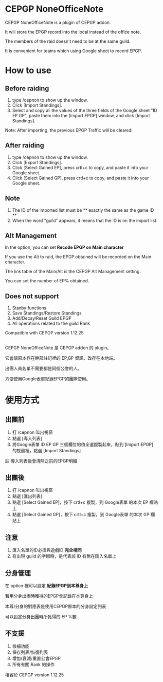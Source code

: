 # CEPGP NoneOfficeNote

CEPGP NoneOfficeNote is a plugin of CEPGP addon.

It will store the EPGP record into the local instead of the office note.

The members of the raid doesn't need to be at the same guild.

It is convenient for teams which using Google sheet to record EPGP.

# How to use
## Before raiding
1. type /cepnon to show up the window.
2. Click [Import Standings].
3. Select and copy all the values ​​of the three fields of the Google sheet "ID EP GP", paste them into the [Import EPGP] window, and click [Import Standings].

Note: After importing, the previous EPGP Traffic will be cleared.

## After raiding
1. type /cepnon to show up the window.
2. Click [Export Standings].
3. Click [Select Gained EP], press crtl+c to copy, and paste it into your Google sheet.
4. Click [Select Gained GP], press crtl+c to copy, and paste it into your Google sheet.

## Note
1. The ID of the imported list must be ** exactly the same as the game ID **
2. When the word "guild" appears, it means that the ID is on the import list.

## Alt Management
In the option, you can set **Recode EPGP on Main character**

If you use the Alt to raid, the EPGP obtained will be recorded on the Main character.

The link table of the Main/Alt is the CEPGP Alt Management setting.

You can set the number of EP% obtained.

## Does not support
1. Stanby functions
2. Save Standings/Restore Standings
3. Add/Decay/Reset Guild EPGP
4. All operations related to the guild Rank

Compatible with CEPGP version 1.12.25

##

CEPGP NoneOfficeNote 是 CEPGP addon 的 plugin。

它會讓原本存在幹部註記裡的 EP,GP 資訊，改存在本地端。

出團人員名單不需要都是同個公會的人。

方便使用Google表單紀錄EPGP的團隊使用。

# 使用方式
## 出團前
1. 打 /cepnon 叫出視窗
2. 點選 [導入列表]
3. 將Google表單 ID EP GP 三個欄位的值全選複製起來，貼到 [Import EPGP] 的視窗裡，點選 [Import Standings]

註:導入列表後會清除之前的EPGP明細

## 出團後
1. 打 /cepnon 叫出視窗
2. 點選 [匯出列表]
3. 點選 [Select Gained EP]，按下 crtl+c 複製，到 Google表單 的本次 EP 欄貼上
4. 點選 [Select Gained GP]，按下 crtl+c 複製，到 Google表單 的本次 GP 欄貼上

## 注意
1. 匯入名單的ID必須與遊戲ID **完全相同**
2. 有出現 guild 的字眼時，是代表該 ID 有無在匯入名單上

## 分身管理
在 option 裡可以設定 **紀錄EPGP到本尊身上**

若用分身出團時獲得的EPGP會記錄在本尊身上

本尊/分身的對應表是使用CEPGP原本的分身設定列表

可以設定分身出團時所獲得的 EP %數

## 不支援
1. 候補功能
2. 保存列表/恢復列表
3. 增加/衰減/重置公會EPGP
4. 所有有關 Rank 的操作

相容於 CEPGP version 1.12.25
